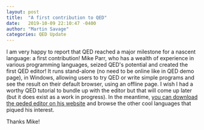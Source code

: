 ```yaml
---
layout: post
title:  "A first contribution to QED"
date:   2019-10-09 22:10:47 -0400
author: "Martin Savage"
categories: QED Update
---
```


I am very happy to report that QED reached a major milestone for a nascent language: a first contribution! Mike Parr, who has a wealth of experience in various programming languages, seized QED's potential and created the first QED editor! It runs stand-alone (no need to be online like in QED demo page), in Windows, allowing users to try QED or write simple programs and see the result on their default browser, using an offline page. I wish I had a worthy QED tutorial to bundle up with the editor but that will come up later (but it does exist as a work in progress). In the meantime, [you can download the qeded editor on his website](http://mikeparr.info/qed.html) and browse the other cool languages that piqued his interest.

Thanks Mike!



